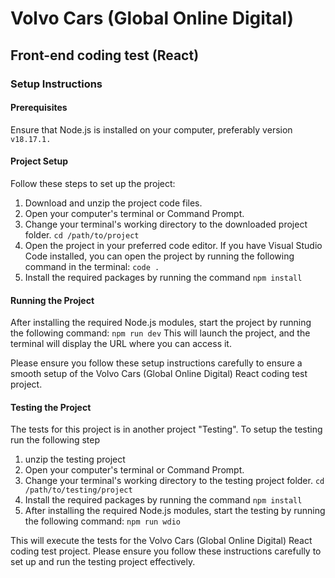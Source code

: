 # Volvo Cars (Global Online Digital)

## Front-end coding test (React)

### Setup Instructions

#### Prerequisites

Ensure that Node.js is installed on your computer, preferably version `v18.17.1.`

#### Project Setup

Follow these steps to set up the project:

1. Download and unzip the project code files.
2. Open your computer's terminal or Command Prompt.
3. Change your terminal's working directory to the downloaded project folder. `cd /path/to/project`
4. Open the project in your preferred code editor. If you have Visual Studio Code installed, you can open the project by running the following command in the terminal: `code .`
5. Install the required packages by running the command `npm install`

#### Running the Project

After installing the required Node.js modules, start the project by running the following command:
`npm run dev`
This will launch the project, and the terminal will display the URL where you can access it.

Please ensure you follow these setup instructions carefully to ensure a smooth setup of the Volvo Cars (Global Online Digital) React coding test project.

#### Testing the Project

The tests for this project is in another project "Testing". To setup the testing run the following step

1. unzip the testing project
2. Open your computer's terminal or Command Prompt.
3. Change your terminal's working directory to the testing project folder. `cd /path/to/testing/project`
4. Install the required packages by running the command `npm install`
5. After installing the required Node.js modules, start the testing by running the following command: `npm run wdio`

This will execute the tests for the Volvo Cars (Global Online Digital) React coding test project.
Please ensure you follow these instructions carefully to set up and run the testing project effectively.
